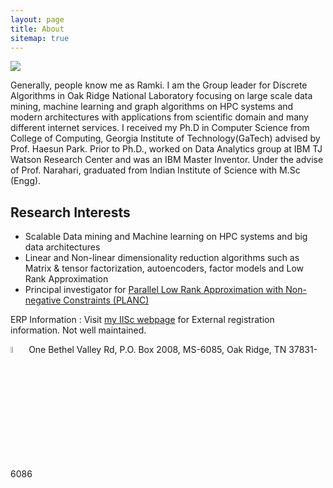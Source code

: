 ```yaml
---
layout: page
title: About
sitemap: true
---
```


<img src="../figs/titan.jpg">

Generally, people know me as Ramki. I am the Group leader for Discrete Algorithms in Oak Ridge National Laboratory focusing on large scale data mining, machine learning and graph algorithms on HPC systems and modern architectures with applications from scientific domain and many different internet services. I received my Ph.D in Computer Science from College of Computing, Georgia Institute of Technology(GaTech) advised by Prof. Haesun Park. Prior to Ph.D., worked on Data Analytics group at IBM TJ Watson Research Center and was an IBM Master Inventor. Under the advise of Prof. Narahari, graduated from Indian Institute of Science with M.Sc (Engg). 

## Research Interests 

* Scalable Data mining and Machine learning on HPC systems and big data architectures
* Linear and Non-linear dimensionality reduction algorithms such as Matrix & tensor factorization, autoencoders, factor models and Low Rank Approximation
* Principal investigator for [Parallel Low Rank Approximation with Non-negative Constraints (PLANC)](https://ramkikannan.github.io/planc-api)

ERP Information : Visit [my IISc webpage](http://clweb.csa.iisc.ernet.in/rkrishnan/) for External registration information. Not well maintained. 

<img src="../figs/officeaddress.png" style="width:5%!important;"> 
One Bethel Valley Rd, 
P.O. Box 2008, MS-6085, 
Oak Ridge, TN 37831-6086
